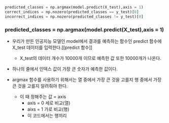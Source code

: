 ```python
predicted_classes = np.argmax(model.predict(X_test),axis = 1)
correct_indices = np.nozero(predicted_classes == y_test)[0]
incorrect_indices = np.nozero(predicted_classes != y_test)[0]
```
### predicted_classes = np.argmax(model.predict(X_test),axis = 1)
- 우리가 만든 인공지능 모델인 model에서 결과를 예측하는 함수인 predict 함수에 X_test 데이터를 입력한다.[[predict 함수]]
	- X_test의 데이터 개수가 10000개 이므로 예측한 값 또한 10000개가 나온다.

- 하나의 줄에서 인덱스 값이 가장 큰 숫자가 예측한 값이다.

- argmax 함수를 사용하기 위해서는 열 중에서 가장 큰 것을 고를지 행 중에서 가장 큰 것을 고를지 알려줘야 한다.
	- 이 때 정해주는 값 = axis
		- axis = 0 세로 비교(열)
		- aixs = 1 가로 비교(행)
		- 이 코드에서는 행끼리